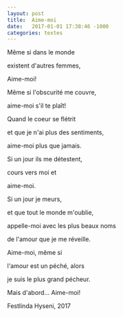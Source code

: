 ```yaml
---
layout: post
title:  Aime-moi
date:   2017-01-01 17:38:46 -1000
categories: textes
---
```

Même si dans le monde

existent d'autres femmes,

Aime-moi!

Même si l'obscurité me couvre, 

aime-moi s'il te plaît!

Quand le coeur se flétrit

et que je n'ai plus des sentiments,

aime-moi plus que jamais.

Si un jour ils me détestent, 

cours vers moi et

aime-moi.

Si un jour je meurs, 

et que tout le monde m'oublie,

appelle-moi avec les plus beaux noms

de l'amour que je me réveille.

Aime-moi, même si 

l'amour est un péché, alors 

je suis le plus grand pécheur.

Mais d'abord… Aime-moi!

Festlinda Hyseni, 2017